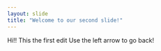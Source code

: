 ```yaml
---
layout: slide
title: "Welcome to our second slide!"
---
```

Hi!! This the first edit
Use the left arrow to go back!
